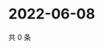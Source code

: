 # 2022-06-08

共 0 条

<!-- BEGIN WEIBO -->
<!-- 最后更新时间 Wed Jun 08 2022 07:12:21 GMT+0800 (China Standard Time) -->

<!-- END WEIBO -->
